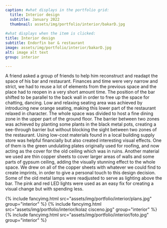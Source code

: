 ```yaml
---
caption: #what displays in the portfolio grid:
  title: Interior design
  subtitle: January 2022
  thumbnail: assets/img/portfolio/interior/bakarD.jpg
  
#what displays when the item is clicked:
title: Interior design
subtitle: Endorfin bar & restaurant
image: assets/img/portfolio/interior/bakarD.jpg
alt: image alt text
group: interior

---
```

A friend asked a group of friends to help him reconstruct and readapt the space of his bar and restaurant. Finances and time were very narrow and strict, we had to reuse a lot of elements from the previous space and the place had to reopen in a very short amount time. The position of the bar shifted to be parallel to the back wall in order to free up the space for chatting, dancing. Low and relaxing seating area was achieved by introducing new orange seating, making this lower part of the restaurant relaxed in character. The whole space was divided to host a fine dining zone in the upper part of the ground floor. The barrier between two zones was achieved by planting some plants in the black metal pots, creating a see-through barrier but without blocking the sight between two zones of the restaurant. Using low-cost materials found in a local building supply store was helpful financially but also created interesting visual effects. One of them is the green undulating plates originally used for roofing, and now acting as the cover for the old ceiling which was in ruins. Another material we used are thin copper sheets to cover larger areas of walls and some parts of gypsum ceiling, adding the visually stunning effect to the whole space. We drew on all of the copper sheets with whatever we could find to create imprints, in order to give a personal touch to this design decision. Some of the old metal lamps were readjusted to serve as lighting above the bar. The pink and red LED lights were used as an easy fix for creating a visual change but with spending less. 

{% include fancyimg.html src="assets/img/portfolio/interior/plans.jpg" group="interior" %}
{% include fancyimg.html src="assets/img/portfolio/interior/kolaz cisceno.jpg" group="interior" %}
{% include fancyimg.html src="assets/img/portfolio/interior/foto.jpg" group="interior" %}
